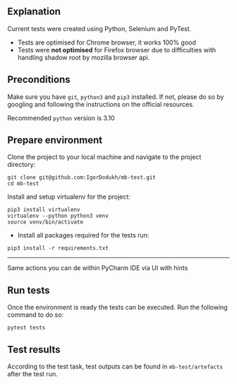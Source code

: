 Explanation
---
Current tests were created using Python, Selenium and PyTest.
 - Tests are optimised for Chrome browser, it works 100% good
 - Tests were **not optimised** for Firefox browser due to difficulties with handling shadow root by mozilla browser api.

Preconditions
---
Make sure you have `git`, `python3` and `pip3` installed. If not, please do so by googling and following the instructions on the official resources.

Recommended `python` version is 3.10

Prepare environment
---
Clone the project to your local machine and navigate to the project directory:
```shell
git clone git@github.com:IgorDodukh/mb-test.git
cd mb-test
```
Install and setup virtualenv for the project:
```shell
pip3 install virtualenv
virtualenv --python python3 venv
source venv/bin/activate
```
* Install all packages required for the tests run:
```shell
pip3 install -r requirements.txt
```
----
Same actions you can de within PyCharm IDE via UI with hints

Run tests
---
Once the environment is ready the tests can be executed. Run the following command to do so:
```shell
pytest tests
```

Test results
---
According to the test task, test outputs can be found in `mb-test/artefacts` after the test run.
